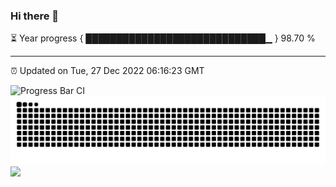 ### Hi there 👋

⏳ Year progress { █████████████████████████████▁ } 98.70 %

---

⏰ Updated on Tue, 27 Dec 2022 06:16:23 GMT

![Progress Bar CI](https://github.com/liununu/liununu/workflows/Progress%20Bar%20CI/badge.svg)![](https://raw.githubusercontent.com/L1cardo/L1cardo/main/assets/github-contribution-grid-snake.svg)![](https://raw.githubusercontent.com/seesaws/seesaws/main/assets/github-contribution-grid-snake.svg)
